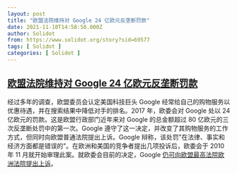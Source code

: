 ```yaml
---
layout: post
title: "欧盟法院维持对 Google 24 亿欧元反垄断罚款"
date: 2021-11-10T14:58:58.000Z
author: Solidot
from: https://www.solidot.org/story?sid=69577
tags: [ Solidot ]
categories: [ Solidot ]
---
```

<!--1636556338000-->
[欧盟法院维持对 Google 24 亿欧元反垄断罚款](https://www.solidot.org/story?sid=69577)
------

<div>
经过多年的调查，欧盟委员会认定美国科技巨头 Google 经常给自己的购物服务以优惠待遇，并在搜索结果中降低对手的排名。2017 年，欧委会对 Google 处以 24 亿欧元的罚款。这是欧盟行政部门近年来对 Google 的总金额超过 80 亿欧元的三次反垄断处罚中的第一次。Google 遵守了这一决定，并改变了其购物服务的工作方式，但同时向欧盟普通法院提出上诉。Google 辩称，该处罚"在法律、事实和经济方面都是错误的"。在欧洲和美国的竞争者提出几项投诉后，欧委会于 2010 年 11 月就开始审理此案。就欧委会目前的决定，Google <a href="https://www.dw.com/zh/%E6%AC%A7%E7%9B%9F%E6%B3%95%E9%99%A2%E7%BB%B4%E6%8C%81%E5%AF%B9%E8%B0%B7%E6%AD%8C24%E4%BA%BF%E6%AC%A7%E5%85%83%E5%8F%8D%E5%9E%84%E6%96%AD%E7%BD%9A%E6%AC%BE/a-59778013">仍可向欧盟最高法院欧洲法院提出上诉</a>。
</div>
